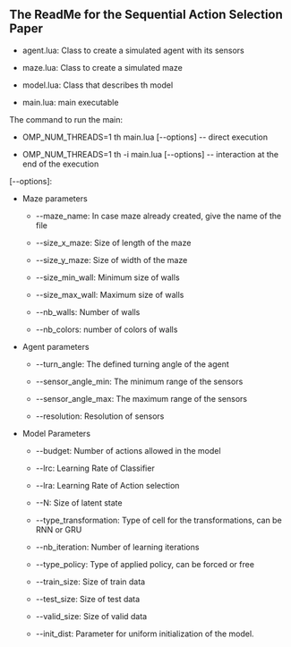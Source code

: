 ## The ReadMe for the Sequential Action Selection Paper

* agent.lua: Class to create a simulated agent with its sensors

* maze.lua: Class to create a simulated maze

* model.lua: Class that describes th model

* main.lua: main executable


The command to run the main:

* OMP_NUM_THREADS=1 th main.lua [--options] -- direct execution

* OMP_NUM_THREADS=1 th -i main.lua [--options] -- interaction at the end of the execution


[--options]:

* Maze parameters

  - --maze_name: In case maze already created, give the name of the file

  - --size_x_maze: Size of length of the maze

  - --size_y_maze: Size of width of the maze

  - --size_min_wall: Minimum size of walls

  - --size_max_wall: Maximum size of walls

  - --nb_walls: Number of walls

  - --nb_colors: number of colors of walls


* Agent parameters

  - --turn_angle: The defined turning angle of the agent

  - --sensor_angle_min: The minimum range of the sensors

  - --sensor_angle_max: The maximum range of the sensors

  - --resolution: Resolution of sensors


* Model Parameters

  - --budget: Number of actions allowed in the model

  - --lrc: Learning Rate of Classifier

  - --lra: Learning Rate of Action selection

  - --N: Size of latent state

  - --type_transformation: Type of cell for the transformations, can be RNN or GRU

  - --nb_iteration: Number of learning iterations

  - --type_policy: Type of applied policy, can be forced or free

  - --train_size: Size of train data

  - --test_size: Size of test data

  - --valid_size: Size of valid data

  - --init_dist: Parameter for uniform initialization of the model.
